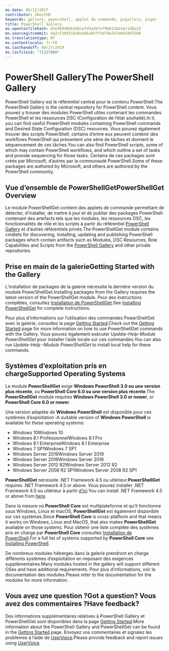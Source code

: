 ```yaml
---
ms.date: 06/12/2017
contributor: JKeithB
keywords: gallery, powershell, applet de commande, psgallery, psget
title: PowerShell Gallery
ms.openlocfilehash: d3e3b9d8bb3d6cefd3a3bfe79b012bb1dc1d8a2d
ms.sourcegitcommit: 4a2cf30351620a58ba95ff5d76b247e601907589
ms.translationtype: HT
ms.contentlocale: fr-FR
ms.lasthandoff: 09/27/2019
ms.locfileid: "71327860"
---
```

# <a name="the-powershell-gallery"></a><span data-ttu-id="6a29d-103">PowerShell Gallery</span><span class="sxs-lookup"><span data-stu-id="6a29d-103">The PowerShell Gallery</span></span>

<span data-ttu-id="6a29d-104">PowerShell Gallery est le référentiel central pour le contenu PowerShell.</span><span class="sxs-lookup"><span data-stu-id="6a29d-104">The PowerShell Gallery is the central repository for PowerShell content.</span></span> <span data-ttu-id="6a29d-105">Vous pouvez y trouver des modules PowerShell utiles contenant les commandes PowerShell et les ressources DSC (Configuration de l’état souhaité).</span><span class="sxs-lookup"><span data-stu-id="6a29d-105">In it, you can find useful PowerShell modules containing PowerShell commands and Desired State Configuration (DSC) resources.</span></span>
<span data-ttu-id="6a29d-106">Vous pouvez également trouver des scripts PowerShell, certains d’entre eux peuvent contenir des workflows PowerShell qui présentent une série de tâches et donnent le séquencement de ces tâches.</span><span class="sxs-lookup"><span data-stu-id="6a29d-106">You can also find PowerShell scripts, some of which may contain PowerShell workflows, and which outline a set of tasks and provide sequencing for those tasks.</span></span> <span data-ttu-id="6a29d-107">Certains de ces packages sont créés par Microsoft, d’autres par la communauté PowerShell.</span><span class="sxs-lookup"><span data-stu-id="6a29d-107">Some of these packages are authored by Microsoft, and others are authored by the PowerShell community.</span></span>

## <a name="powershellget-overview"></a><span data-ttu-id="6a29d-108">Vue d’ensemble de PowerShellGet</span><span class="sxs-lookup"><span data-stu-id="6a29d-108">PowerShellGet Overview</span></span>

<span data-ttu-id="6a29d-109">Le module PowerShellGet contient des applets de commande permettant de détecter, d’installer, de mettre à jour et de publier des packages PowerShell contenant des artefacts tels que les modules, les ressources DSC, les fonctionnalités de rôle et les scripts à partir du référentiel [PowerShell Gallery](https://www.PowerShellGallery.com) et d’autres référentiels privés.</span><span class="sxs-lookup"><span data-stu-id="6a29d-109">The PowerShellGet module contains cmdlets for discovering, installing, updating and publishing PowerShell packages which contain artifacts such as Modules, DSC Resources, Role Capabilities and Scripts from the [PowerShell Gallery](https://www.PowerShellGallery.com) and other private repositories.</span></span>

## <a name="getting-started-with-the-gallery"></a><span data-ttu-id="6a29d-110">Prise en main de la galerie</span><span class="sxs-lookup"><span data-stu-id="6a29d-110">Getting Started with the Gallery</span></span>

<span data-ttu-id="6a29d-111">L’installation de packages de la galerie nécessite la dernière version du module PowerShellGet.</span><span class="sxs-lookup"><span data-stu-id="6a29d-111">Installing packages from the Gallery requires the latest version of the PowerShellGet module.</span></span>
<span data-ttu-id="6a29d-112">Pour des instructions complètes, consultez [Installation de PowerShellGet](installing-psget.md).</span><span class="sxs-lookup"><span data-stu-id="6a29d-112">See [Installing PowerShellGet](installing-psget.md) for complete instructions.</span></span>

<span data-ttu-id="6a29d-113">Pour plus d’informations sur l’utilisation des commandes PowerShellGet avec la galerie, consultez la page [Getting Started](getting-started.md).</span><span class="sxs-lookup"><span data-stu-id="6a29d-113">Check out the [Getting Started](getting-started.md) page for more information on how to use PowerShellGet commands with the Gallery.</span></span> <span data-ttu-id="6a29d-114">Vous pouvez également exécuter *Update-Help-Module PowerShellGet* pour installer l’aide locale sur ces commandes.</span><span class="sxs-lookup"><span data-stu-id="6a29d-114">You can also run *Update-Help -Module PowerShellGet* to install local help for these commands.</span></span>

## <a name="supported-operating-systems"></a><span data-ttu-id="6a29d-115">Systèmes d’exploitation pris en charge</span><span class="sxs-lookup"><span data-stu-id="6a29d-115">Supported Operating Systems</span></span>

<span data-ttu-id="6a29d-116">Le module **PowerShellGet** exige **Windows PowerShell 3.0 ou une version plus récente**, ou **PowerShell Core 6.0 ou une version plus récente**.</span><span class="sxs-lookup"><span data-stu-id="6a29d-116">The **PowerShellGet** module requires **Windows PowerShell 3.0 or newer**, or **PowerShell Core 6.0 or newer**.</span></span>

<span data-ttu-id="6a29d-117">Une version adaptée de **Windows PowerShell** est disponible pour ces systèmes d’exploitation :</span><span class="sxs-lookup"><span data-stu-id="6a29d-117">A suitable version of **Windows PowerShell** is available for these operating systems:</span></span>

- <span data-ttu-id="6a29d-118">Windows 10</span><span class="sxs-lookup"><span data-stu-id="6a29d-118">Windows 10</span></span>
- <span data-ttu-id="6a29d-119">Windows 8.1 Professionnel</span><span class="sxs-lookup"><span data-stu-id="6a29d-119">Windows 8.1 Pro</span></span>
- <span data-ttu-id="6a29d-120">Windows 8.1 Enterprise</span><span class="sxs-lookup"><span data-stu-id="6a29d-120">Windows 8.1 Enterprise</span></span>
- <span data-ttu-id="6a29d-121">Windows 7 SP1</span><span class="sxs-lookup"><span data-stu-id="6a29d-121">Windows 7 SP1</span></span>
- <span data-ttu-id="6a29d-122">Windows Server 2019</span><span class="sxs-lookup"><span data-stu-id="6a29d-122">Windows Server 2019</span></span>
- <span data-ttu-id="6a29d-123">Windows Server 2016</span><span class="sxs-lookup"><span data-stu-id="6a29d-123">Windows Server 2016</span></span>
- <span data-ttu-id="6a29d-124">Windows Server 2012 R2</span><span class="sxs-lookup"><span data-stu-id="6a29d-124">Windows Server 2012 R2</span></span>
- <span data-ttu-id="6a29d-125">Windows Server 2008 R2 SP1</span><span class="sxs-lookup"><span data-stu-id="6a29d-125">Windows Server 2008 R2 SP1</span></span>

<span data-ttu-id="6a29d-126">**PowerShellGet** nécessite .NET Framework 4.5 ou ultérieur.</span><span class="sxs-lookup"><span data-stu-id="6a29d-126">**PowerShellGet** requires .NET Framework 4.5 or above.</span></span> <span data-ttu-id="6a29d-127">Vous pouvez installer .NET Framework 4.5 ou ultérieur à partir [d’ici](https://msdn.microsoft.com/library/5a4x27ek.aspx).</span><span class="sxs-lookup"><span data-stu-id="6a29d-127">You can install .NET Framework 4.5 or above from [here](https://msdn.microsoft.com/library/5a4x27ek.aspx).</span></span>

<span data-ttu-id="6a29d-128">Dans la mesure où **PowerShell Core** est multiplateforme et qu’il fonctionne sous Windows, Linux et macOS, **PowerShellGet** est également disponible sur ces systèmes.</span><span class="sxs-lookup"><span data-stu-id="6a29d-128">Since **PowerShell Core** is cross-platform and that means it works on Windows, Linux and MacOS, that also makes **PowerShellGet** available on those systems.</span></span> <span data-ttu-id="6a29d-129">Pour obtenir une liste complète des systèmes pris en charge par **PowerShell Core** consultez [Installation de PowerShell](/powershell/scripting/setup/installing-powershell).</span><span class="sxs-lookup"><span data-stu-id="6a29d-129">For a full list of systems supported by **PowerShell Core** see [Installing PowerShell](/powershell/scripting/setup/installing-powershell).</span></span>

<span data-ttu-id="6a29d-130">De nombreux modules hébergés dans la galerie prendront en charge différents systèmes d’exploitation en imposant des exigences supplémentaires.</span><span class="sxs-lookup"><span data-stu-id="6a29d-130">Many modules hosted in the gallery will support different OSes and have additional requirements.</span></span> <span data-ttu-id="6a29d-131">Pour plus d’informations, voir la documentation des modules.</span><span class="sxs-lookup"><span data-stu-id="6a29d-131">Please refer to the documentation for the modules for more information.</span></span>

## <a name="got-a-question-have-feedback"></a><span data-ttu-id="6a29d-132">Vous avez une question ?</span><span class="sxs-lookup"><span data-stu-id="6a29d-132">Got a question?</span></span> <span data-ttu-id="6a29d-133">Vous avez des commentaires ?</span><span class="sxs-lookup"><span data-stu-id="6a29d-133">Have feedback?</span></span>

<span data-ttu-id="6a29d-134">Des informations supplémentaires relatives à PowerShell Gallery et PowerShellGet sont disponibles dans la page [Getting Started](getting-started.md).</span><span class="sxs-lookup"><span data-stu-id="6a29d-134">More information about the PowerShell Gallery and PowerShellGet can be found in the [Getting Started](getting-started.md) page.</span></span> <span data-ttu-id="6a29d-135">Envoyez vos commentaires et signalez les problèmes à l’aide de [UserVoice](http://windowsserver.uservoice.com/forums/301869-powershell).</span><span class="sxs-lookup"><span data-stu-id="6a29d-135">Please provide feedback and report issues using [UserVoice](http://windowsserver.uservoice.com/forums/301869-powershell).</span></span>
